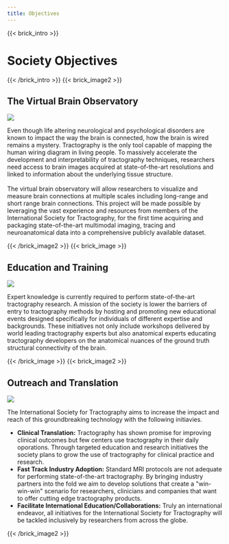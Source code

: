 ```yaml
---
title: Objectives
---
```

{{< brick_intro >}}

# Society Objectives

{{< /brick_intro >}}
{{< brick_image2 >}}

## The Virtual Brain Observatory

![](/uploads/illustrations/cuate/responsive.svg)

Even though life altering neurological and psychological disorders are known to impact the way the brain is connected, how the brain is wired remains a mystery. Tractography is the only tool capable of mapping the human wiring diagram in living people. To massively accelerate the development and interpretability of tractography techniques, researchers need access to brain images acquired at state-of-the-art resolutions and linked to information about the underlying tissue structure.
<br><br>
The virtual brain observatory will allow researchers to visualize and measure brain connections at multiple scales including long-range and short range brain connections.  This project will be made possible by leveraging the vast experience and resources from members of the International Society for Tractography, for the first time acquiring and packaging state-of-the-art multimodal imaging, tracing and neuroanatomical data into a comprehensive publicly available dataset.

{{< /brick_image2 >}}
{{< brick_image >}}

## Education and Training

![](/uploads/illustrations/cuate/version-control.svg)

Expert knowledge is currently required to perform state-of-the-art tractography research. A mission of the society is lower the barriers of entry to tractography methods by hosting and promoting new educational events designed specifically for individuals of different expertise and backgrounds. These initiatives not only include workshops delivered by world leading tractography experts but also anatomical experts educating tractography developers on the anatomical nuances of the ground truth structural connectivity of the brain.

{{< /brick_image >}}
{{< brick_image2 >}}

## Outreach and Translation

![](/uploads/illustrations/cuate/responsive.svg)

The International Society for Tractography aims to increase the impact and reach of this groundbreaking technology with the following initiavies.

- <b>Clinical Translation:</b> Tractography has shown promise for improving clinical outcomes but few centers use tractography in their daily oporations. Through targeted education and research initiatives the society plans to grow the use of tractography for clinical practice and research.
- <b>Fast Track Industry Adoption:</b> Standard MRI protocols are not adequate for performing state-of-the-art tractography. By bringing industry partners into the fold we aim to develop solutions that create a "win-win-win" scenario for researchers, clinicians and companies that want to offer cutting edge tractography products.
- <b>Facilitate International Education/Collaborations:</b>  Truly an international endeavor, all initiatives for the International Society for Tractography will be tackled inclusively by researchers from across the globe.

{{< /brick_image2 >}}

